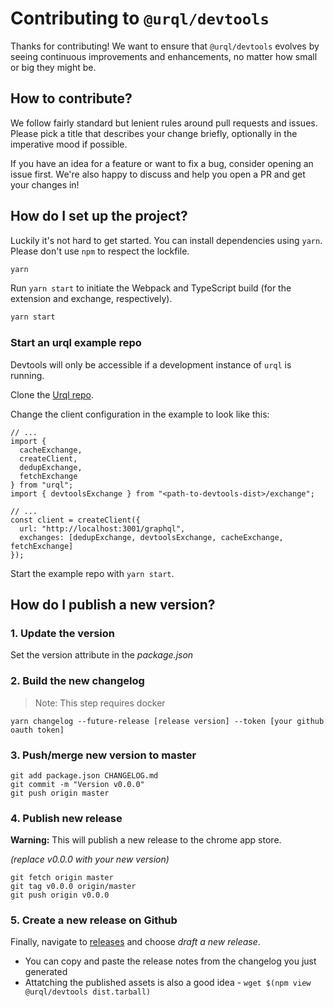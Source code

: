 # Contributing to `@urql/devtools`

Thanks for contributing! We want to ensure that `@urql/devtools` evolves by seeing continuous improvements and enhancements, no matter how small or big they might be.

## How to contribute?

We follow fairly standard but lenient rules around pull requests and issues. Please pick a title that describes your change briefly, optionally in the imperative mood if possible.

If you have an idea for a feature or want to fix a bug, consider opening an issue first. We're also happy to discuss and help you open a PR and get your changes in!

## How do I set up the project?

Luckily it's not hard to get started. You can install dependencies using `yarn`. Please don't use `npm` to respect the lockfile.

```sh
yarn
```

Run `yarn start` to initiate the Webpack and TypeScript build (for the extension and exchange, respectively).

```sh
yarn start
```

### Start an urql example repo

Devtools will only be accessible if a development instance of `urql` is running.

Clone the [Urql repo](https://github.com/FormidableLabs/urql).

Change the client configuration in the example to look like this:

```tsx
// ...
import {
  cacheExchange,
  createClient,
  dedupExchange,
  fetchExchange
} from "urql";
import { devtoolsExchange } from "<path-to-devtools-dist>/exchange";

// ...
const client = createClient({
  url: "http://localhost:3001/graphql",
  exchanges: [dedupExchange, devtoolsExchange, cacheExchange, fetchExchange]
});
```

Start the example repo with `yarn start`.

## How do I publish a new version?

### 1. Update the version

Set the version attribute in the _package.json_

### 2. Build the new changelog

> Note: This step requires docker

```
yarn changelog --future-release [release version] --token [your github oauth token]
```

### 3. Push/merge new version to master

```
git add package.json CHANGELOG.md
git commit -m "Version v0.0.0"
git push origin master
```

### 4. Publish new release

**Warning:** This will publish a new release to the chrome app store.

_(replace v0.0.0 with your new version)_

```
git fetch origin master
git tag v0.0.0 origin/master
git push origin v0.0.0
```

### 5. Create a new release on Github

Finally, navigate to [releases](https://github.com/FormidableLabs/urql-devtools/releases) and choose _draft a new release_.

 * You can copy and paste the release notes from the changelog you just generated
 * Attatching the published assets is also a good idea - `wget $(npm view @urql/devtools dist.tarball)`
